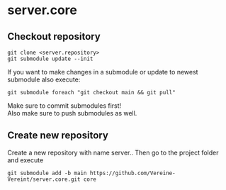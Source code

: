 # server.core

## Checkout repository
```
git clone <server.repository>
git submodule update --init
```
If you want to make changes in a submodule or update to newest submodule also execute:
```
git submodule foreach "git checkout main && git pull"
```
Make sure to commit submodules first!  
Also make sure to push submodules as well.

## Create new repository
Create a new repository with name server.<repository>.
Then go to the project folder and execute
```
git submodule add -b main https://github.com/Vereine-Vereint/server.core.git core
```